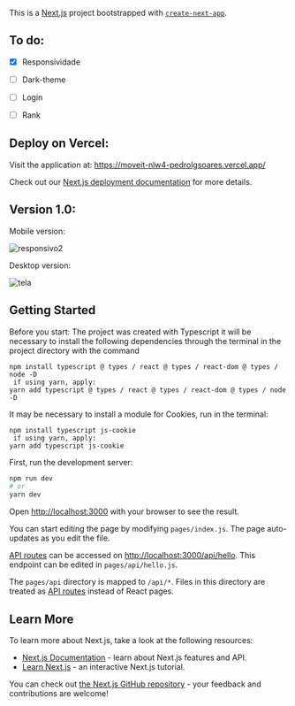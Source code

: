 This is a [Next.js](https://nextjs.org/) project bootstrapped with [`create-next-app`](https://github.com/vercel/next.js/tree/canary/packages/create-next-app).

## To do:

- [x] Responsividade

- [ ] Dark-theme

- [ ] Login

- [ ] Rank


## Deploy on Vercel:
 Visit the application at: https://moveit-nlw4-pedrolgsoares.vercel.app/

Check out our [Next.js deployment documentation](https://nextjs.org/docs/deployment) for more details.

## Version 1.0:
  Mobile version:
  
  ![responsivo2](https://user-images.githubusercontent.com/65426690/109709675-88b9bd80-7b7b-11eb-899e-f31147e0ed45.png)
  
  Desktop version:
  
  ![tela](https://user-images.githubusercontent.com/65426690/109709826-ac7d0380-7b7b-11eb-962b-d6b2a073a10b.png)

## Getting Started
Before you start:
The project was created with Typescript it will be necessary to install the following dependencies through the terminal in the project directory with the command
```
npm install typescript @ types / react @ types / react-dom @ types / node -D
 if using yarn, apply:
yarn add typescript @ types / react @ types / react-dom @ types / node -D
```
It may be necessary to install a module for Cookies, run in the terminal:
```
npm install typescript js-cookie
 if using yarn, apply: 
yarn add typescript js-cookie
```

First, run the development server:

```bash
npm run dev
# or
yarn dev
```

Open [http://localhost:3000](http://localhost:3000) with your browser to see the result.

You can start editing the page by modifying `pages/index.js`. The page auto-updates as you edit the file.

[API routes](https://nextjs.org/docs/api-routes/introduction) can be accessed on [http://localhost:3000/api/hello](http://localhost:3000/api/hello). This endpoint can be edited in `pages/api/hello.js`.

The `pages/api` directory is mapped to `/api/*`. Files in this directory are treated as [API routes](https://nextjs.org/docs/api-routes/introduction) instead of React pages.

## Learn More

To learn more about Next.js, take a look at the following resources:

- [Next.js Documentation](https://nextjs.org/docs) - learn about Next.js features and API.
- [Learn Next.js](https://nextjs.org/learn) - an interactive Next.js tutorial.

You can check out [the Next.js GitHub repository](https://github.com/vercel/next.js/) - your feedback and contributions are welcome!
